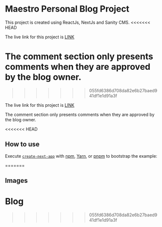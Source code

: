 # Maestro Personal Blog Project

This project is created using ReactJs, NextJs and Sanity CMS.
<<<<<<< HEAD

The live link for this project is [LINK](https://maestro-sanity-blog.vercel.app/)

The comment section only presents comments when they are approved by the blog owner.
=======
>>>>>>> 055fd6386d708da82e6b27baed941df1e1d91a3f

The live link for this project is [LINK](https://maestro-sanity-blog.vercel.app/)

The comment section only presents comments when they are approved by the blog owner.


<<<<<<< HEAD
## How to use

Execute [`create-next-app`](https://github.com/vercel/next.js/tree/canary/packages/create-next-app) with [npm](https://docs.npmjs.com/cli/init), [Yarn](https://yarnpkg.com/lang/en/docs/cli/create/), or [pnpm](https://pnpm.io) to bootstrap the example:


=======
## Images
# Blog
>>>>>>> 055fd6386d708da82e6b27baed941df1e1d91a3f
